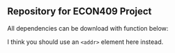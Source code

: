 ## Repository for ECON409 Project

All dependencies can be download with function below: 

I think you should use an
`<addr>` element here instead.
